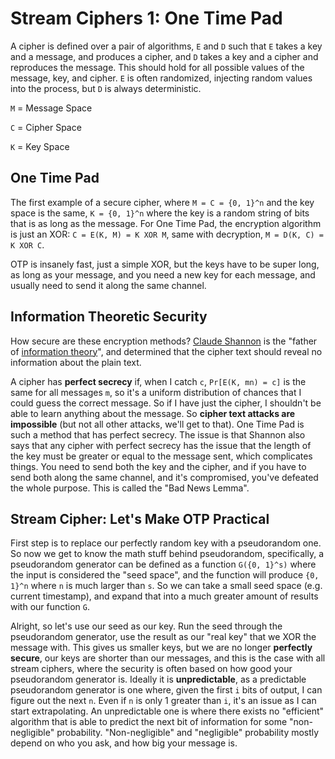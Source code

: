 # Stream Ciphers 1: One Time Pad

A cipher is defined over a pair of algorithms, `E` and `D` such that `E` takes a key and a message, and produces a cipher, and `D` takes a key and a cipher and reproduces the message. This should hold for all possible values of the message, key, and cipher. `E` is often randomized, injecting random values into the process, but `D` is always deterministic.

`M` = Message Space

`C` = Cipher Space

`K` = Key Space

## One Time Pad

The first example of a secure cipher, where `M = C = {0, 1}^n` and the key space is the same, `K = {0, 1}^n` where the key is a random string of bits that is as long as the message. For One Time Pad, the encryption algorithm is just an XOR: `C = E(K, M) = K XOR M`, same with decryption, `M = D(K, C) = K XOR C`.

OTP is insanely fast, just a simple XOR, but the keys have to be super long, as long as your message, and you need a new key for each message, and usually need to send it along the same channel.

## Information Theoretic Security

How secure are these encryption methods? [Claude Shannon](https://en.wikipedia.org/wiki/Claude_Shannon) is the "father of [information theory](https://en.wikipedia.org/wiki/Information_theory)", and determined that the cipher text should reveal no information about the plain text.

A cipher has **perfect secrecy** if, when I catch `c`, `Pr[E(K, mn) = c]` is the same for all messages `m`, so it's a uniform distribution of chances that I could guess the correct message. So if I have just the cipher, I shouldn't be able to learn anything about the message. So **cipher text attacks are impossible** (but not all other attacks, we'll get to that). One Time Pad is such a method that has perfect secrecy. The issue is that Shannon also says that any cipher with perfect secrecy has the issue that the length of the key must be greater or equal to the message sent, which complicates things. You need to send both the key and the cipher, and if you have to send both along the same channel, and it's compromised, you've defeated the whole purpose. This is called the "Bad News Lemma".

## Stream Cipher: Let's Make OTP Practical

First step is to replace our perfectly random key with a pseudorandom one. So now we get to know the math stuff behind pseudorandom, specifically, a pseudorandom generator can be defined as a function `G({0, 1}^s)` where the input is considered the "seed space", and the function will produce `{0, 1}^n` where `n` is much larger than `s`. So we can take a small seed space (e.g. current timestamp), and expand that into a much greater amount of results with our function `G`.

Alright, so let's use our seed as our key. Run the seed through the pseudorandom generator, use the result as our "real key" that we XOR the message with. This gives us smaller keys, but we are no longer **perfectly secure**, our keys are shorter than our messages, and this is the case with all stream ciphers, where the security is often based on how good your pseudorandom generator is. Ideally it is **unpredictable**, as a predictable pseudorandom generator is one where, given the first `i` bits of output, I can figure out the next `n`. Even if `n` is only 1 greater than `i`, it's an issue as I can start extrapolating. An unpredictable one is where there exists no "efficient" algorithm that is able to predict the next bit of information for some "non-negligible" probability. "Non-negligible" and "negligible" probability mostly depend on who you ask, and how big your message is. 